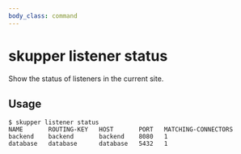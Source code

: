 ```yaml
---
body_class: command
---
```


# skupper listener status

Show the status of listeners in the current site.

## Usage

~~~ shell
$ skupper listener status
NAME       ROUTING-KEY   HOST       PORT   MATCHING-CONNECTORS
backend    backend       backend    8080   1
database   database      database   5432   1
~~~
